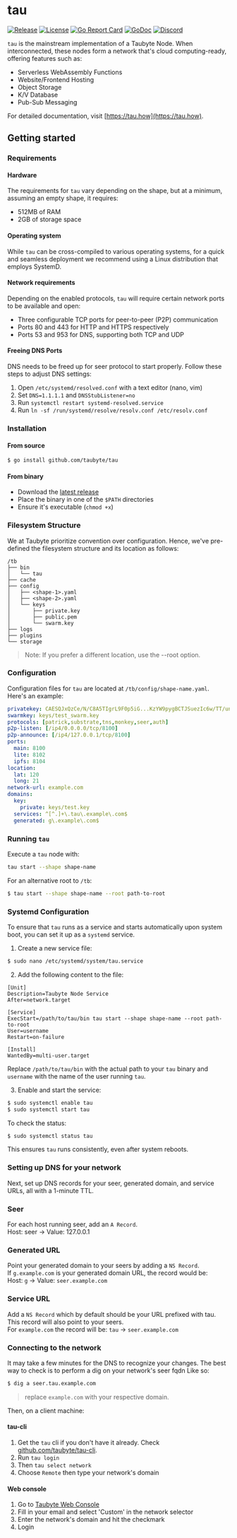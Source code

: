 # tau

[![Release](https://img.shields.io/github/release/taubyte/tau.svg)](https://github.com/taubyte/tau/releases)
[![License](https://img.shields.io/github/license/taubyte/tau)](LICENSE)
[![Go Report Card](https://goreportcard.com/badge/taubyte/tau)](https://goreportcard.com/report/taubyte/tau)
[![GoDoc](https://godoc.org/github.com/taubyte/tau?status.svg)](https://pkg.go.dev/github.com/taubyte/tau)
[![Discord](https://img.shields.io/discord/973677117722202152?color=%235865f2&label=discord)](https://discord.gg/taubyte)

`tau` is the mainstream implementation of a Taubyte Node. When interconnected, these nodes form a network that's cloud computing-ready, offering features such as:
 - Serverless WebAssembly Functions
 - Website/Frontend Hosting
 - Object Storage
 - K/V Database
 - Pub-Sub Messaging

For detailed documentation, visit [https://tau.how](https://tau.how).

## Getting started

### Requirements

#### Hardware
The requirements for `tau` vary depending on the shape, but at a minimum, assuming an empty shape, it requires:

- 512MB of RAM
- 2GB of storage space

#### Operating system
While `tau` can be cross-compiled to various operating systems, for a quick and seamless deployment we recommend using a Linux distribution that employs SystemD.


#### Network requirements
Depending on the enabled protocols, `tau` will require certain network ports to be available and open:

- Three configurable TCP ports for peer-to-peer (P2P) communication
- Ports 80 and 443 for HTTP and HTTPS respectively
- Ports 53 and 953 for DNS, supporting both TCP and UDP


#### Freeing DNS Ports
DNS needs to be freed up for seer protocol to start properly. Follow these steps to adjust DNS settings:

1. Open `/etc/systemd/resolved.conf` with a text editor (nano, vim)
2. Set `DNS=1.1.1.1` and `DNSStubListener=no`
3. Run `systemctl restart systemd-resolved.service`
4. Run `ln -sf /run/systemd/resolve/resolv.conf /etc/resolv.conf`


### Installation

#### From source
```bash
$ go install github.com/taubyte/tau
```

#### From binary
 - Download the [latest release](https://github.com/taubyte/tau/releases)
 - Place the binary in one of the `$PATH` directories
 - Ensure it's executable (`chmod +x`)

### Filesystem Structure
We at Taubyte prioritize convention over configuration. Hence, we've pre-defined the filesystem structure and its location as follows:
```
/tb
├── bin
│   └── tau
├── cache
├── config
│   ├── <shape-1>.yaml
│   ├── <shape-2>.yaml
│   └── keys
│       ├── private.key
│       ├── public.pem
│       └── swarm.key
├── logs
├── plugins
└── storage
```

> Note: If you prefer a different location, use the --root option.

### Configuration
Configuration files for `tau` are located at `/tb/config/shape-name.yaml`. Here's an example:

```yaml
privatekey: CAESQJxQzCe/N/C8A5TIgrL9F0p5iG...KzYW9pygBCTJSuezIc6w/TT/unZKJ5mo=
swarmkey: keys/test_swarm.key
protocols: [patrick,substrate,tns,monkey,seer,auth]
p2p-listen: [/ip4/0.0.0.0/tcp/8100]
p2p-announce: [/ip4/127.0.0.1/tcp/8100]
ports:
  main: 8100
  lite: 8102
  ipfs: 8104
location:
  lat: 120
  long: 21
network-url: example.com
domains:
  key:
    private: keys/test.key
  services: ^[^.]+\.tau\.example\.com$
  generated: g\.example\.com$
```

### Running `tau`
Execute a `tau` node with:
```bash
tau start --shape shape-name
```
For an alternative root to `/tb`:
```bash
$ tau start --shape shape-name --root path-to-root
```

### Systemd Configuration
To ensure that `tau` runs as a service and starts automatically upon system boot, you can set it up as a `systemd` service. 

1. Create a new service file:
```bash
$ sudo nano /etc/systemd/system/tau.service
```

2. Add the following content to the file:
```plaintext
[Unit]
Description=Taubyte Node Service
After=network.target

[Service]
ExecStart=/path/to/tau/bin tau start --shape shape-name --root path-to-root
User=username
Restart=on-failure

[Install]
WantedBy=multi-user.target
```
Replace `/path/to/tau/bin` with the actual path to your `tau` binary and `username` with the name of the user running `tau`.

3. Enable and start the service:
```bash
$ sudo systemctl enable tau
$ sudo systemctl start tau
```

To check the status:
```bash
$ sudo systemctl status tau
```

This ensures `tau` runs consistently, even after system reboots.

### Setting up DNS for your network
Next, set up DNS records for your seer, generated domain, and service URLs, all with a 1-minute TTL.

### Seer
For each host running seer, add an `A Record`.   
Host: seer -> Value: 127.0.0.1     

### Generated URL
Point your generated domain to your seers by adding a `NS Record`.   
If `g.example.com` is your generated domain URL, the record would be:    
Host: `g` -> Value: `seer.example.com`

### Service URL
Add a `NS Record` which by default should be your URL prefixed with tau.   
This record will also point to your seers.   
For `example.com` the record will be: `tau` -> `seer.example.com`

### Connecting to the network
It may take a few minutes for the DNS to recognize your changes. The best way to check is to perform a dig on your network's seer fqdn Like so:
```bash
$ dig a seer.tau.example.com
```
> replace `example.com` with your respective domain.

Then, on a client machine:

#### tau-cli
1. Get the `tau` cli if you don't have it already. Check [github.com/taubyte/tau-cli](https://github.com/taubyte/tau-cli).
2. Run `tau login`
3. Then `tau select network`
4. Choose `Remote` then type your network's domain

#### Web console
1. Go to [Taubyte Web Console](https://console.taubyte.com) 
2. Fill in your email and select 'Custom' in the network selector
3. Enter the network's domain and hit the checkmark
4. Login